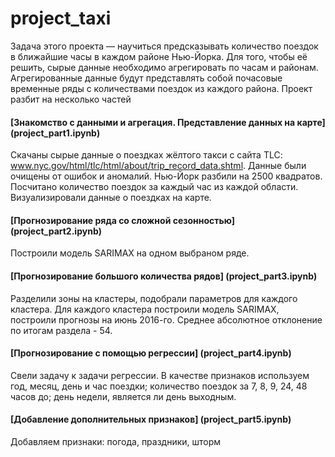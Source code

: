 
# project_taxi

Задача этого проекта — научиться предсказывать количество поездок в ближайшие часы в каждом районе Нью-Йорка. Для того, чтобы её решить, сырые данные необходимо агрегировать по часам и районам. Агрегированные данные будут представлять собой почасовые временные ряды с количествами поездок из каждого района.
Проект разбит на несколько частей

#### [Знакомство с данными и агрегация. Представление данных на карте] (project_part1.ipynb)
Скачаны сырые данные о поездках жёлтого такси с сайта TLC: www.nyc.gov/html/tlc/html/about/trip_record_data.shtml. Данные были очищены от ошибок и аномалий. Нью-Йорк разбили на 2500 квадратов. Посчитано количество поездок за каждый час из каждой области. Визуализировали данные о поездках на карте.

#### [Прогнозирование ряда со сложной сезонностью] (project_part2.ipynb)
Построили модель SARIMAX на одном выбраном ряде.

#### [Прогнозирование большого количества рядов] (project_part3.ipynb)
Разделили зоны на кластеры, подобрали параметров для каждого кластера. Для каждого кластера построили модель SARIMAX, построили прогнозы на июнь 2016-го. Среднее абсолютное отклонение по итогам раздела - 54.


#### [Прогнозирование с помощью регрессии] (project_part4.ipynb)
Свели задачу к задачи регрессии. В качестве признаков используем год, месяц, день и час поездки; количество поездок за 7, 8, 9, 24, 48 часов до; день недели, является ли день выходным.

#### [Добавление дополнительных признаков] (project_part5.ipynb)
Добавляем признаки: погода, праздники, шторм


```python

```
